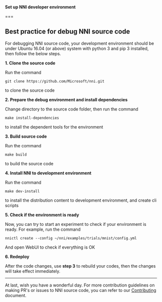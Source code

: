 **Set up NNI developer environment**

===

## Best practice for debug NNI source code

For debugging NNI source code, your development environment should be under Ubuntu 16.04 (or above) system with python 3 and pip 3 installed, then follow the below steps.

**1. Clone the source code**

Run the command

```
git clone https://github.com/Microsoft/nni.git
```

to clone the source code

**2. Prepare the debug environment and install dependencies**

Change directory to the source code folder, then run the command

```
make install-dependencies
```

to install the dependent tools for the environment

**3. Build source code**

Run the command

```
make build
```

to build the source code

**4. Install NNI to development environment**

Run the command

```
make dev-install
```

to install the distribution content to development environment, and create cli scripts

**5. Check if the environment is ready**

Now, you can try to start an experiment to check if your environment is ready.
For example, run the command

```
nnictl create --config ~/nni/examples/trials/mnist/config.yml
```

And open WebUI to check if everything is OK

**6. Redeploy**

After the code changes, use **step 3** to rebuild your codes, then the changes will take effect immediately.

---
At last, wish you have a wonderful day.
For more contribution guidelines on making PR's or issues to NNI source code, you can refer to our [Contributing](./Contributing.md) document.
